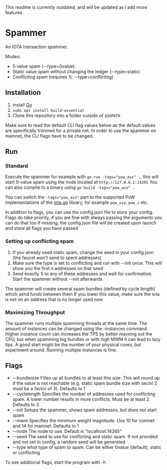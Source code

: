 This readme is currently outdated, and will be updated as I add more features

# Spammer

An IOTA transaction spammer.

Modes:
* 0 value spam (--type=0value).
* Static value spam without changing the ledger (--type=static)
* Conflicting spam (requires 1i; --type=conflicting)

## Installation

1. Install [Go](https://golang.org/dl/)
2. `sudo apt install build-essential`
3. Clone this repository into a folder outside of `$GOPATH`

Make sure to read the default CLI flag values below as the default values are specifically trimmed for
a private net. In order to use the spammer on mainnet, the CLI flags have to be changed.

## Run

### Standard
Execute the spammer for example with `go run -tags="pow_avx" .`,
this will start 0-value spam using the node located at `http://127.0.0.1:14265`
You can also compile to a binary using `go build -tags="pow_avx" .`

You can switch the `-tags="pow_avx"` part to the supported PoW implementations of the
[iota.go](https://github.com/iotaledger/iota.go) library, for example `pow_sse`, `pow_c` etc.

In addition to flags, you can use the config.json file to store your config.
Flags do take priority, if you are fine with always passing the arguments you can do that too
If missing, the config.json file will be created upon launch and store all flags you have passed

### Setting up conflicting spam
1. If you already used static spam, change the seed in your config.json (the faucet won't send to spent addresses)
2. Make sure the type is set to conflicting and run with --init once. This will show you the first n addresses on that seed
3. Send exactly 1i to any of these addresses and wait for confirmation. Start the spammer without --init afterwards

The spammer will create several spam bundles (defined by cycle length) which send funds between them 
If you lower this value, make sure the iota is not on an address that is no longer used now

### Maximizing Throughput
The spammer runs multiple spamming threads at the same time. The amount of instances can be changed
using the -instances command. Higher instance count can increases the TPS by better maxxing out the CPU,
but when spamming big bundles or with high MWM it can lead to lazy tips.
A good start might be the number of your physical cores, but experiment around. Running multiple instances is fine.

## Flags

* --bundlesize    Filles up all bundles to at least this size. This will round up if the value is not reachable (e.g. static spam bundle size with seclvl 2 must be a factor of 3). Defaults to 1
* --cyclelength   Specifies the number of addresses used for conflicting spam. A lower number results in more conflicts. Must be at least 2. Defaults to 3
* --init          Setups the spammer, shows spam addresses, but does not start spam
* --mwm           Specifies the minimum weight magnitude. Use 10 for comnet and 14 for mainnet. Defaults to 1
* --node          The node to use. Default is "localhost:14265"
* --seed          The seed to use for conflicting and static spam. If not provided and not set in config, a random seed will be generated.
* --type          what type of spam to spam. Can be either 0value (default), static or conflicting

To see additional flags, start the program with -h

